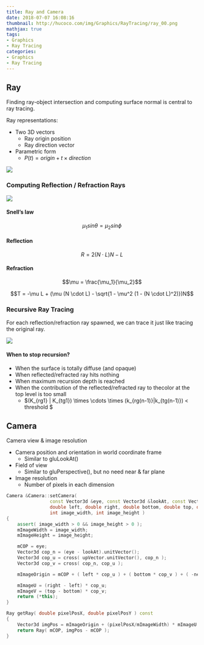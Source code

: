 ```yaml
---
title: Ray and Camera 
date: 2018-07-07 16:08:16
thumbnail: http://hucoco.com/img/Graphics/RayTracing/ray_00.png
mathjax: true
tags: 
- Graphics
- Ray Tracing
categories:
- Graphics
- Ray Tracing
---
```


## Ray

Finding ray-object  intersection and computing  surface normal is central to ray tracing.

Ray representations:

* Two 3D vectors
	* Ray origin position
	* Ray direction vector
* Parametric form
	* $P(t) = origin + t \times direction$

![](http://hucoco.com/img/Graphics/RayTracing/ray_00.png)

<!--more-->

### Computing Reflection / Refraction Rays

![](http://hucoco.com/img/Graphics/RayTracing/ray_01.png)

#### Snell’s law

$$\mu_1sin\theta = \mu_2sin\phi$$

#### Reflection

$$R = 2 (N \cdot L) N - L$$

#### Refraction

$$\mu = \frac{\mu_1}{\mu_2}$$

$$T = -\mu L + (\mu (N \cdot L) - \sqrt{1 - \mu^2 (1 - (N \cdot L)^2)})N$$

### Recursive Ray Tracing

For each reflection/refraction ray spawned, we can trace it just like tracing the original ray.

![](http://hucoco.com/img/Graphics/RayTracing/ray_02.png)

#### When to stop recursion?

* When the surface is totally diffuse (and opaque)
* When reflected/refracted ray hits nothing
* When maximum recursion depth is reached
* When the contribution of the reflected/refracted ray to thecolor at the top level is too small
	* $(K_{rg1} | K_{tg1}) \times \cdots \times (k_{rg(n-1)}|k_{tg(n-1)}) < threshold $

## Camera

Camera view & image resolution

* Camera position and orientation in world coordinate frame
	* Similar to gluLookAt()
* Field of view
	* Similar to gluPerspective(), but no need near & far plane
* Image resolution
	* Number of pixels in each dimension

```c++
Camera &Camera::setCamera( 
			    const Vector3d &eye, const Vector3d &lookAt, const Vector3d &upVector,
		        double left, double right, double bottom, double top, double near,
			    int image_width, int image_height )
{
	assert( image_width > 0 && image_height > 0 );
	mImageWidth = image_width;
	mImageHeight = image_height;

	mCOP = eye;
	Vector3d cop_n = (eye - lookAt).unitVector();
	Vector3d cop_u = cross( upVector.unitVector(), cop_n );
	Vector3d cop_v = cross( cop_n, cop_u );

	mImageOrigin = mCOP + ( left * cop_u ) + ( bottom * cop_v ) + ( -near * cop_n );

	mImageU = (right - left) * cop_u;
	mImageV = (top - bottom) * cop_v;
	return (*this);
}

Ray getRay( double pixelPosX, double pixelPosY ) const
{
	Vector3d imgPos = mImageOrigin + (pixelPosX/mImageWidth) * mImageU + (pixelPosY/mImageHeight) * mImageV;
	return Ray( mCOP, imgPos - mCOP );
}

```


